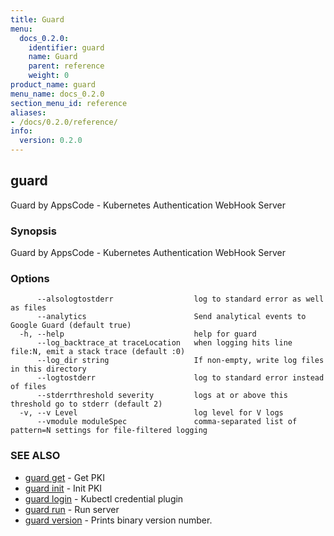 ```yaml
---
title: Guard
menu:
  docs_0.2.0:
    identifier: guard
    name: Guard
    parent: reference
    weight: 0
product_name: guard
menu_name: docs_0.2.0
section_menu_id: reference
aliases:
- /docs/0.2.0/reference/
info:
  version: 0.2.0
---
```


## guard

Guard by AppsCode - Kubernetes Authentication WebHook Server

### Synopsis

Guard by AppsCode - Kubernetes Authentication WebHook Server

### Options

```
      --alsologtostderr                  log to standard error as well as files
      --analytics                        Send analytical events to Google Guard (default true)
  -h, --help                             help for guard
      --log_backtrace_at traceLocation   when logging hits line file:N, emit a stack trace (default :0)
      --log_dir string                   If non-empty, write log files in this directory
      --logtostderr                      log to standard error instead of files
      --stderrthreshold severity         logs at or above this threshold go to stderr (default 2)
  -v, --v Level                          log level for V logs
      --vmodule moduleSpec               comma-separated list of pattern=N settings for file-filtered logging
```

### SEE ALSO

* [guard get](/docs/0.2.0/reference/guard_get)	 - Get PKI
* [guard init](/docs/0.2.0/reference/guard_init)	 - Init PKI
* [guard login](/docs/0.2.0/reference/guard_login)	 - Kubectl credential plugin
* [guard run](/docs/0.2.0/reference/guard_run)	 - Run server
* [guard version](/docs/0.2.0/reference/guard_version)	 - Prints binary version number.

